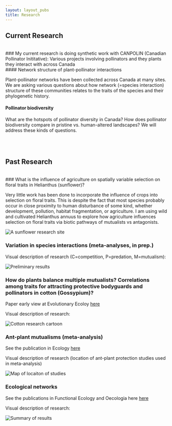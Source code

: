 ```yaml
---
layout: layout_pubs
title: Research
---
```



## Current Research
</br>
### My current research is doing synthetic work with CANPOLIN (Canadian Pollinator Inititative): Various projects involving pollinators and they plants they interact with across Canada
</br>
#### Network structure of plant-pollinator interactions

Plant-pollinator networks have been collected across Canada at many sites. We are asking various questions about how network (=species interaction) structure of these communities relates to the traits of the species and their phylogenetic history.

#### Pollinator biodiversity

What are the hotspots of pollinator diversity in Canada? How does pollinator biodiversity compare in pristine vs. human-altered landscapes? We will address these kinds of questions.  

</br>
</br>

## Past Research
</br>
### What is the influence of agriculture on spatially variable selection on floral traits in Helianthus (sunflower)?

Very little work has been done to incorporate the influence of crops into selection on floral traits. This is despite the fact that most species probably occur in close proximity to human disturbance of some kind, whether development, pollution, habitat fragmentation, or agriculture. I am using wild and cultivated Helianthus annuus to explore how agriculture influences selection on floral traits via biotic pathways of mutualists vs antagonists.

![A sunflower research site](http://schamberlain.github.com/scott/img/research_sunflowers.png)

### Variation in species interactions (meta-analyses, in prep.)

Visual description of research (C=competition, P=predation, M=mutualism):

![Preliminary results](http://schamberlain.github.com/scott/img/research_condMA2.png)

### How do plants balance multiple mutualists? Correlations among traits for attracting protective bodyguards and pollinators in cotton (Gossypium)?

Paper early view at Evolutionary Ecoloy [here][]

Visual description of research:

![Cotton research cartoon](http://schamberlain.github.com/scott/img/research_cotton2.png)


### Ant-plant mutualisms (meta-analysis)

See the publication in Ecology [here][]

Visual description of research (location of ant-plant protection studies used in meta-analysis)

![Map of locaiton of studies](http://schamberlain.github.com/scott/img/research_antplantMA2.png)


### Ecological networks

See the publications in Functional Ecology and Oecologia here [here][]

Visual description of research:

![Summary of results](http://schamberlain.github.com/scott/img/research_antbodysize2.png)

[here]: http://schamberlain.github.com/scott/publications.html